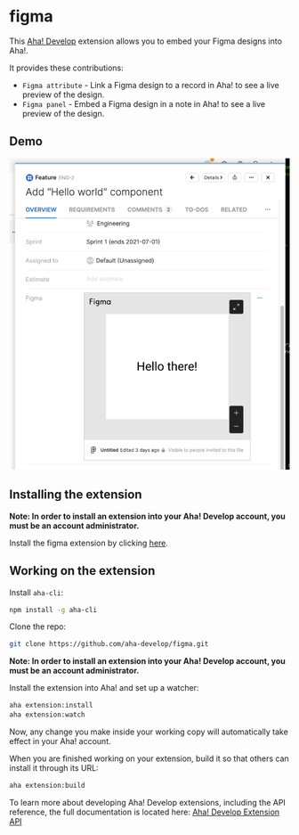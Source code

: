# figma

This [Aha! Develop](https://www.aha.io/develop/overview) extension allows you to embed your Figma designs into Aha!.

It provides these contributions:

- `Figma attribute` - Link a Figma design to a record in Aha! to see a live preview of the design.
- `Figma panel` - Embed a Figma design in a note in Aha! to see a live preview of the design.

## Demo

![demo](figma.png)

## Installing the extension

**Note: In order to install an extension into your Aha! Develop account, you must be an account administrator.**

Install the figma extension by clicking [here](https://secure.aha.io/settings/account/extensions/install?url=https%3A%2F%2Fsecure.aha.io%2Fextensions%2Faha-develop.figma.gz).


## Working on the extension

Install `aha-cli`:

```sh
npm install -g aha-cli
```

Clone the repo:

```sh
git clone https://github.com/aha-develop/figma.git
```

**Note: In order to install an extension into your Aha! Develop account, you must be an account administrator.**

Install the extension into Aha! and set up a watcher:

```sh
aha extension:install
aha extension:watch
```

Now, any change you make inside your working copy will automatically take effect in your Aha! account.

When you are finished working on your extension, build it so that others can install it through its URL:

```sh
aha extension:build
```

To learn more about developing Aha! Develop extensions, including the API reference, the full documentation is located here: [Aha! Develop Extension API]()
